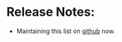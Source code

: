 Release Notes:
==============

* Maintaining this list on
  [github](https://github.com/mcpa-stlouis/hack-the-arch/releases) now.
